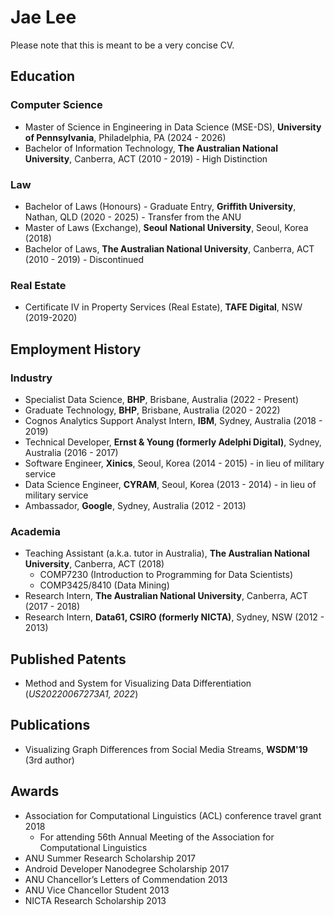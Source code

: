 # Jae Lee

Please note that this is meant to be a very concise CV.

## Education 

### Computer Science

* Master of Science in Engineering in Data Science (MSE-DS), **University of Pennsylvania**, Philadelphia, PA (2024 - 2026)
* Bachelor of Information Technology, **The Australian National University**, Canberra, ACT (2010 - 2019) - High Distinction

### Law

* Bachelor of Laws (Honours) - Graduate Entry, **Griffith University**, Nathan, QLD (2020 - 2025) - Transfer from the ANU
* Master of Laws (Exchange), **Seoul National University**, Seoul, Korea (2018)
* Bachelor of Laws, **The Australian National University**, Canberra, ACT (2010 - 2019) - Discontinued

### Real Estate

* Certificate IV in Property Services (Real Estate), **TAFE Digital**, NSW (2019-2020)

## Employment History

### Industry

* Specialist Data Science, **BHP**, Brisbane, Australia (2022 - Present)
* Graduate Technology, **BHP**, Brisbane, Australia (2020 - 2022)
* Cognos Analytics Support Analyst Intern, **IBM**, Sydney, Australia (2018 - 2019)
* Technical Developer, **Ernst & Young (formerly Adelphi Digital)**, Sydney, Australia (2016 - 2017)
* Software Engineer, **Xinics**, Seoul, Korea (2014 - 2015) - in lieu of military service
* Data Science Engineer, **CYRAM**, Seoul, Korea (2013 - 2014) - in lieu of military service
* Ambassador, **Google**, Sydney, Australia (2012 - 2013)

### Academia

* Teaching Assistant (a.k.a. tutor in Australia), **The Australian National University**, Canberra, ACT (2018)
  * COMP7230 (Introduction to Programming for Data Scientists)
  * COMP3425/8410 (Data Mining)
* Research Intern, **The Australian National University**, Canberra, ACT (2017 - 2018)
* Research Intern, **Data61, CSIRO (formerly NICTA)**, Sydney, NSW (2012 - 2013)

## Published Patents

* Method and System for Visualizing Data Differentiation (*US20220067273A1, 2022*)

## Publications

* Visualizing Graph Differences from Social Media Streams, **WSDM'19** (3rd author)

## Awards

* Association for Computational Linguistics (ACL) conference travel grant 2018
  * For attending 56th Annual Meeting of the Association for Computational Linguistics
* ANU Summer Research Scholarship 2017
* Android Developer Nanodegree Scholarship 2017
* ANU Chancellor’s Letters of Commendation 2013
* ANU Vice Chancellor Student 2013
* NICTA Research Scholarship 2013
